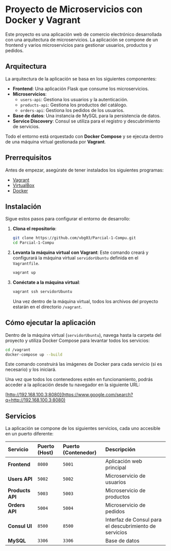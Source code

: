 # Proyecto de Microservicios con Docker y Vagrant

Este proyecto es una aplicación web de comercio electrónico desarrollada con una arquitectura de microservicios. La aplicación se compone de un frontend y varios microservicios para gestionar usuarios, productos y pedidos.

## Arquitectura

La arquitectura de la aplicación se basa en los siguientes componentes:

  * **Frontend**: Una aplicación Flask que consume los microservicios.
  * **Microservicios**:
      * `users-api`: Gestiona los usuarios y la autenticación.
      * `products-api`: Gestiona los productos del catálogo.
      * `orders-api`: Gestiona los pedidos de los usuarios.
  * **Base de datos**: Una instancia de MySQL para la persistencia de datos.
  * **Service Discovery**: Consul se utiliza para el registro y descubrimiento de servicios.

Todo el entorno está orquestado con **Docker Compose** y se ejecuta dentro de una máquina virtual gestionada por **Vagrant**.

## Prerrequisitos

Antes de empezar, asegúrate de tener instalados los siguientes programas:

  * [Vagrant](https://www.vagrantup.com/downloads)
  * [VirtualBox](https://www.virtualbox.org/wiki/Downloads)
  * [Docker](https://docs.docker.com/get-docker/)

## Instalación

Sigue estos pasos para configurar el entorno de desarrollo:

1.  **Clona el repositorio**:

    ```bash
    git clone https://github.com/vbg03/Parcial-1-Compu.git
    cd Parcial-1-Compu
    ```

2.  **Levanta la máquina virtual con Vagrant**:
    Este comando creará y configurará la máquina virtual `servidorUbuntu` definida en el `Vagrantfile`.

    ```bash
    vagrant up
    ```

3.  **Conéctate a la máquina virtual**:

    ```bash
    vagrant ssh servidorUbuntu
    ```

    Una vez dentro de la máquina virtual, todos los archivos del proyecto estarán en el directorio `/vagrant`.

## Cómo ejecutar la aplicación

Dentro de la máquina virtual (`servidorUbuntu`), navega hasta la carpeta del proyecto y utiliza Docker Compose para levantar todos los servicios:

```bash
cd /vagrant
docker-compose up --build
```

Este comando construirá las imágenes de Docker para cada servicio (si es necesario) y los iniciará.

Una vez que todos los contenedores estén en funcionamiento, podrás acceder a la aplicación desde tu navegador en la siguiente URL:

[http://192.168.100.3:8080](https://www.google.com/search?q=http://192.168.100.3:8080)

## Servicios

La aplicación se compone de los siguientes servicios, cada uno accesible en un puerto diferente:

| Servicio | Puerto (Host) | Puerto (Contenedor) | Descripción |
| :--- | :--- | :--- | :--- |
| **Frontend** | `8080` | `5001` | Aplicación web principal |
| **Users API** | `5002` | `5002` | Microservicio de usuarios |
| **Products API** | `5003` | `5003` | Microservicio de productos |
| **Orders API** | `5004` | `5004` | Microservicio de pedidos |
| **Consul UI** | `8500` | `8500` | Interfaz de Consul para el descubrimiento de servicios |
| **MySQL** | `3306` | `3306` | Base de datos |